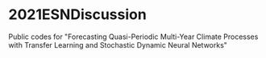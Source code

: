 # 2021ESNDiscussion
Public codes for "Forecasting Quasi-Periodic Multi-Year Climate Processes with Transfer Learning and Stochastic Dynamic Neural Networks"
